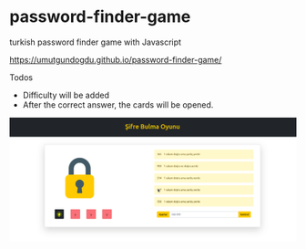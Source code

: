 # password-finder-game
turkish password finder game with Javascript 

https://umutgundogdu.github.io/password-finder-game/

Todos

- Difficulty will be added
- After the correct answer, the cards will be opened.

![sfr](sfr0.gif)
